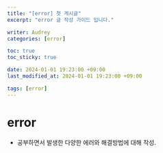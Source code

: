 ```yaml
---
title: "[error] 첫 게시글"
excerpt: "error 글 작성 가이드 입니다."

writer: Audrey
categories: [error]

toc: true
toc_sticky: true

date: 2024-01-01 19:23:00 +09:00
last_modified_at: 2024-01-01 19:23:00 +09:00

tags: [error]
---
```


# error
- 공부하면서 발생한 다양한 에러와 해결방법에 대해 작성.